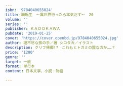```yaml
---
isbn: '9784040655024'
title: 職転生　～異世界行ったら本気だす～　20
volume: ''
series: ''
publisher: ＫＡＤＯＫＡＷＡ
pubdate: '2019-01-25'
cover: 'https://cover.openbd.jp/9784040655024.jpg'
author: 理不尽な孫の手／著 シロタカ／イラスト
description: クリフ帰郷!?　これもヒトガミの罠なのか……？
price: '1200'
genre: ''
target: 一般
format: 単行本
content: 日本文学、小説・物語

---
```

